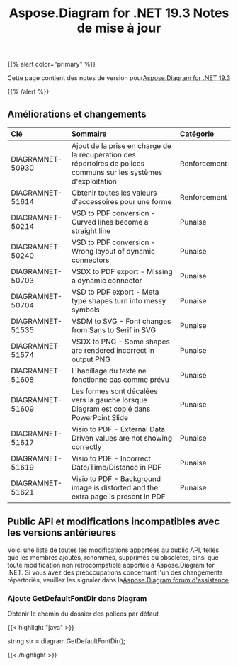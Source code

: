 ﻿---
title: Aspose.Diagram for .NET 19.3 Notes de mise à jour
type: docs
weight: 100
url: /fr/net/aspose-diagram-for-net-19-3-release-notes/
---
{{% alert color="primary" %}} 

Cette page contient des notes de version pour[Aspose.Diagram for .NET 19.3](https://www.nuget.org/packages/Aspose.Diagram/19.3.0)

{{% /alert %}} 
## **Améliorations et changements**

|**Clé**|**Sommaire**|**Catégorie**|
|:- |:- |:- |
|DIAGRAMNET-50930|Ajout de la prise en charge de la récupération des répertoires de polices communs sur les systèmes d'exploitation|Renforcement|
|DIAGRAMNET-51614|Obtenir toutes les valeurs d'accessoires pour une forme|Renforcement|
|DIAGRAMNET-50214|VSD to PDF conversion - Curved lines become a straight line|Punaise|
|DIAGRAMNET-50240|VSD to PDF conversion - Wrong layout of dynamic connectors|Punaise|
|DIAGRAMNET-50703|VSDX to PDF export - Missing a dynamic connector|Punaise|
|DIAGRAMNET-50704|VSD to PDF export - Meta type shapes turn into messy symbols|Punaise|
|DIAGRAMNET-51535|VSDM to SVG - Font changes from Sans to Serif in SVG|Punaise|
|DIAGRAMNET-51574|VSDX to PNG - Some shapes are rendered incorrect in output PNG|Punaise|
|DIAGRAMNET-51608|L'habillage du texte ne fonctionne pas comme prévu|Punaise|
|DIAGRAMNET-51609|Les formes sont décalées vers la gauche lorsque Diagram est copié dans PowerPoint Slide|Punaise|
|DIAGRAMNET-51617|Visio to PDF - External Data Driven values are not showing correctly|Punaise|
|DIAGRAMNET-51619|Visio to PDF - Incorrect Date/Time/Distance in PDF|Punaise|
|DIAGRAMNET-51621|Visio to PDF - Background image is distorted and the extra page is present in PDF|Punaise|
## **Public API et modifications incompatibles avec les versions antérieures**
Voici une liste de toutes les modifications apportées au public API, telles que les membres ajoutés, renommés, supprimés ou obsolètes, ainsi que toute modification non rétrocompatible apportée à Aspose.Diagram for .NET. Si vous avez des préoccupations concernant l'un des changements répertoriés, veuillez les signaler dans la[Aspose.Diagram forum d'assistance](https://forum.aspose.com/c/diagram/17).
### **Ajoute GetDefaultFontDir dans Diagram**
Obtenir le chemin du dossier des polices par défaut

{{< highlight "java" >}}

  string str =  diagram.GetDefaultFontDir();

{{< /highlight >}}

